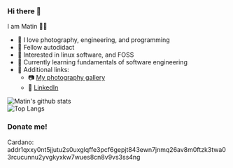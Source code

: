 ### Hi there 👋

<!--
**chillmetin/chillmetin** is a ✨ _special_ ✨ repository because its `README.md` (this file) appears on your GitHub profile.

Here are some ideas to get you started:

- 🔭 I’m currently working on ...
- 🌱 I’m currently learning ...
- 👯 I’m looking to collaborate on ...
- 🤔 I’m looking for help with ...
- 💬 Ask me about ...
- 📫 How to reach me: ...
- 😄 Pronouns: ...
- ⚡ Fun fact: ...
-->
I am Matin :raising_hand_man:
- :eyes: I love photography, engineering, and programming
- :disguised_face: Fellow autodidact 
- :thinking: Interested in linux software, and FOSS
- 🌱 Currently learning fundamentals of software engineering
- :link: Additional links:
  - :camera: [My photography gallery](https://flic.kr/ps/3W8H1A)
  - :briefcase:	[LinkedIn](https://www.linkedin.com/in/chillmetin/)

![Matin's github stats](https://github-readme-stats.vercel.app/api?username=chillmetin&theme=github_dark)<br>
![Top Langs](https://github-readme-stats.vercel.app/api/top-langs/?username=chillmetin&layout=compact&theme=github_dark&card_width=445)


### Donate me!
Cardano: addr1qxxy0nt5jjutu2s0uxglqffe3pcf6gepjt843ewn7jnmq26av8m0ftzk3twa03rcucunnu2yvgkyxkw7wues8cn8v9vs3ss4ng
